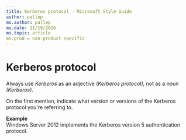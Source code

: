 ```yaml
---
title: Kerberos protocol - Microsoft Style Guide
author: pallep
ms.author: pallep
ms.date: 11/19/2016
ms.topic: article
ms.prod = non-product specific
---
```


# Kerberos protocol

Always use *Kerberos* as an adjective (*Kerberos protocol),* not as a noun *(Kerberos)*.

On the first mention, indicate what version or versions of the Kerberos protocol you're referring to. 

**Example**  
Windows Server 2012 implements the Kerberos version 5 authentication protocol.
